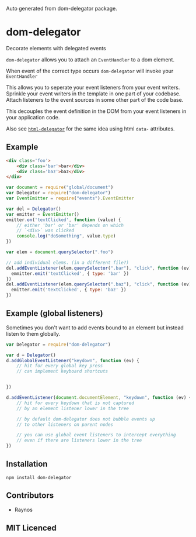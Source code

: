 Auto generated from dom-delegator package.

# dom-delegator

<!--
    [![build status][1]][2]
    [![NPM version][3]][4]
    [![Coverage Status][5]][6]
    [![gemnasium Dependency Status][7]][8]
    [![Davis Dependency status][9]][10]
-->

<!-- [![browser support][11]][12] -->

Decorate elements with delegated events

`dom-delegator` allows you to attach an `EventHandler` to 
  a dom element.

When event of the correct type occurs `dom-delegator` will
  invoke your `EventHandler`

This allows you to seperate your event listeners from your
  event writers. Sprinkle your event writers in the template
  in one part of your codebase. Attach listeners to the event
  sources in some other part of the code base.

This decouples the event definition in the DOM from your event
  listeners in your application code.

Also see [`html-delegator`](https://github.com/Raynos/html-delegator)
  for the same idea using html `data-` attributes.

## Example

```html
<div class='foo'>
    <div class='bar'>bar</div>
    <div class='baz'>baz</div>
</div>
```

```js
var document = require("global/document")
var Delegator = require("dom-delegator")
var EventEmitter = require("events").EventEmitter

var del = Delegator()
var emitter = EventEmitter()
emitter.on('textClicked', function (value) {
    // either 'bar' or 'bar' depends on which 
    // `<div>` was clicked
    console.log("doSomething", value.type)
})

var elem = document.querySelector(".foo")

// add individual elems. (in a different file?)
del.addEventListener(elem.querySelector(".bar"), "click", function (ev) {
  emmitter.emit('textClicked', { type: 'bar' })
})
del.addEventListener(elem.querySelector(".baz"), "click", function (ev) {
  emitter.emit('textClicked', { type: 'baz' })
})
```

## Example (global listeners)

Sometimes you don't want to add events bound to an element but
  instead listen to them globally.

```js
var Delegator = require("dom-delegator")

var d = Delegator()
d.addGlobalEventListener("keydown", function (ev) {
    // hit for every global key press
    // can implement keyboard shortcuts


})

d.addEventListener(document.documentElement, "keydown", function (ev) {
    // hit for every keydown that is not captured
    // by an element listener lower in the tree

    // by default dom-delegator does not bubble events up
    // to other listeners on parent nodes

    // you can use global event listeners to intercept everything
    // even if there are listeners lower in the tree
})
```

## Installation

`npm install dom-delegator`

## Contributors

 - Raynos

## MIT Licenced

  [1]: https://secure.travis-ci.org/Raynos/dom-delegator.png
  [2]: https://travis-ci.org/Raynos/dom-delegator
  [3]: https://badge.fury.io/js/dom-delegator.png
  [4]: https://badge.fury.io/js/dom-delegator
  [5]: https://coveralls.io/repos/Raynos/dom-delegator/badge.png
  [6]: https://coveralls.io/r/Raynos/dom-delegator
  [7]: https://gemnasium.com/Raynos/dom-delegator.png
  [8]: https://gemnasium.com/Raynos/dom-delegator
  [9]: https://david-dm.org/Raynos/dom-delegator.png
  [10]: https://david-dm.org/Raynos/dom-delegator
  [11]: https://ci.testling.com/Raynos/dom-delegator.png
  [12]: https://ci.testling.com/Raynos/dom-delegator
